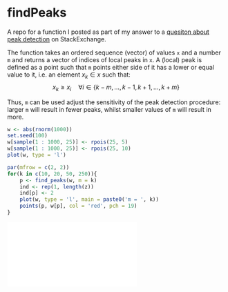 # findPeaks

A repo for a function I posted as part of my answer to a [quesiton about peak detection](http://stats.stackexchange.com/questions/22974/how-to-find-local-peaks-valleys-in-a-series-of-data/164830#164830) on StackExchange.

The function takes an ordered sequence (vector) of values `x` and a number `m` and returns a vector of indices of local peaks in `x`. A (local) peak is defined as a point such that `m` points either side of it has a lower or equal value to it, i.e. an element $x_k \in x$ such that:
$$x_k \geq x_i \quad \forall i\in \{k - m,\dots, k - 1, k + 1, \dots, k + m\}$$

 Thus, `m`  can be used adjust the sensitivity of the peak detection procedure: larger `m` will result in fewer peaks, whilst smaller values of `m` will result in more. 

```r
w <- abs(rnorm(1000))
set.seed(100)
w[sample(1 : 1000, 25)] <- rpois(25, 5)
w[sample(1 : 1000, 25)] <- rpois(25, 10)
plot(w, type = 'l')

par(mfrow = c(2, 2))
for(k in c(10, 20, 50, 250)){
	p <- find_peaks(w, m = k)
	ind <- rep(1, length(z))
	ind[p] <- 2
	plot(w, type = 'l', main = paste0('m = ', k))
	points(p, w[p], col = 'red', pch = 19)
}
```

![GitHub Logo](findPeaks/findpeaks_pic.pdf)
